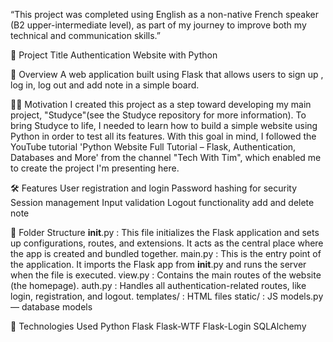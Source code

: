 “This project was completed using English as a non-native French speaker (B2 upper-intermediate level), as part of my journey to improve both my technical and communication skills.”


📘 Project Title
Authentication Website with Python

🚀 Overview
A web application built using Flask that allows users to sign up , log in, log out and add note in a simple board.


🙋‍♀️ Motivation
I created this project as a step toward developing my main project, "Studyce"(see the Studyce repository for more information). 
To bring Studyce to life, I needed to learn how to build a simple website using Python in order to test all its features. 
With this goal in mind, I followed the YouTube tutorial 'Python Website Full Tutorial – Flask, Authentication, Databases and More' 
from the channel "Tech With Tim", which enabled me to create the project I'm presenting here.


🛠️ Features
User registration and login
Password hashing for security
Session management
Input validation
Logout functionality
add and delete note 


📌 Folder Structure
__init__.py : This file initializes the Flask application and sets up configurations,
              routes, and extensions. It acts as the central place where the app is created and bundled together.
main.py : This is the entry point of the application. It imports the Flask app from __init__.py and runs the server when the file is executed.
view.py : Contains the main routes of the website (the homepage).
auth.py : Handles all authentication-related routes, like login, registration, and logout.
templates/ : HTML files
static/ : JS
models.py — database models


🧰 Technologies Used
Python
Flask
Flask-WTF
Flask-Login
SQLAlchemy




